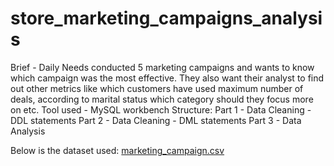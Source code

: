 # store_marketing_campaigns_analysis
Brief - Daily Needs conducted 5 marketing campaigns and wants to know which campaign was the most effective. They also want their analyst to find out other metrics like which customers have used maximum number of deals, according to marital status which category should they focus more on etc.
Tool used -  MySQL workbench
Structure:
Part 1 - Data Cleaning - DDL statements
Part 2 - Data Cleaning - DML statements
Part 3 - Data Analysis

Below is the dataset used:
[marketing_campaign.csv](https://github.com/m9319/store_marketing_campaigns_analysis/files/13881516/marketing_campaign.csv)
